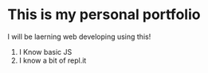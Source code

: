 # This is my personal portfolio


I will be laerning web developing using this! 
1. I Know basic JS
2. I know a bit of repl.it
